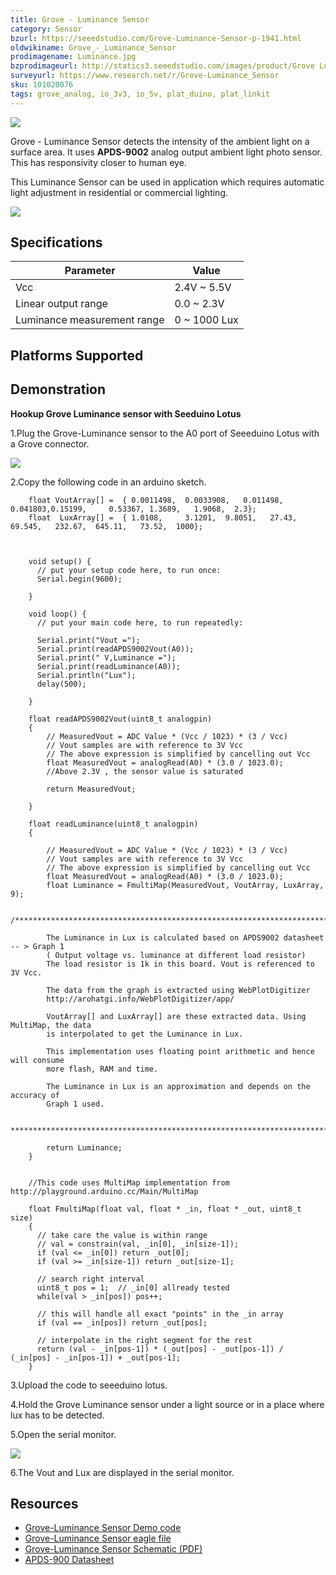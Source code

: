 ```yaml
---
title: Grove - Luminance Sensor
category: Sensor
bzurl: https://seeedstudio.com/Grove-Luminance-Sensor-p-1941.html
oldwikiname: Grove_-_Luminance_Sensor
prodimagename: Luminance.jpg
bzprodimageurl: http://statics3.seeedstudio.com/images/product/Grove Luminance Sensor.jpg
surveyurl: https://www.research.net/r/Grove-Luminance_Sensor
sku: 101020076
tags: grove_analog, io_3v3, io_5v, plat_duino, plat_linkit
---
```


![](/assets/Grove-Luminance_Sensor/img/Luminance.jpg)

Grove - Luminance Sensor detects the intensity of the ambient light on a surface area. It uses **APDS-9002** analog output ambient light photo sensor. This has responsivity closer to human eye.

This Luminance Sensor can be used in application which requires automatic light adjustment in residential or commercial lighting.

[![](/assets/common/Get_One_Now_Banner.png)](http://www.seeedstudio.com/Grove-Luminance-Sensor-p-1941.html)


Specifications
-------------

| Parameter                   | Value        |
|-----------------------------|--------------|
| Vcc                         | 2.4V ~ 5.5V  |
| Linear output range         | 0.0 ~ 2.3V   |
| Luminance measurement range | 0 ~ 1000 Lux |

Platforms Supported
-------------------

Demonstration
-------------

**Hookup Grove Luminance sensor with Seeduino Lotus**

1.Plug the Grove-Luminance sensor to the A0 port of Seeeduino Lotus with a Grove connector.

![](/assets/Grove-Luminance_Sensor/img/Interface_Grove-Luminance.jpg)

2.Copy the following code in an arduino sketch.

```
    float VoutArray[] =  { 0.0011498,  0.0033908,   0.011498, 0.041803,0.15199,     0.53367, 1.3689,   1.9068,  2.3};
    float  LuxArray[] =  { 1.0108,     3.1201,  9.8051,   27.43,   69.545,   232.67,  645.11,   73.52,  1000};


      
    void setup() {
      // put your setup code here, to run once:
      Serial.begin(9600);

    }

    void loop() {
      // put your main code here, to run repeatedly:
      
      Serial.print("Vout =");
      Serial.print(readAPDS9002Vout(A0));
      Serial.print(" V,Luminance =");
      Serial.print(readLuminance(A0));
      Serial.println("Lux");
      delay(500);
      
    }

    float readAPDS9002Vout(uint8_t analogpin)
    {
        // MeasuredVout = ADC Value * (Vcc / 1023) * (3 / Vcc)
        // Vout samples are with reference to 3V Vcc
        // The above expression is simplified by cancelling out Vcc 
        float MeasuredVout = analogRead(A0) * (3.0 / 1023.0);
        //Above 2.3V , the sensor value is saturated
       
        return MeasuredVout;
      
    }

    float readLuminance(uint8_t analogpin)
    {
        
        // MeasuredVout = ADC Value * (Vcc / 1023) * (3 / Vcc)
        // Vout samples are with reference to 3V Vcc
        // The above expression is simplified by cancelling out Vcc 
        float MeasuredVout = analogRead(A0) * (3.0 / 1023.0);   
        float Luminance = FmultiMap(MeasuredVout, VoutArray, LuxArray, 9);
        
        /**************************************************************************
        
        The Luminance in Lux is calculated based on APDS9002 datasheet -- > Graph 1 
        ( Output voltage vs. luminance at different load resistor)
        The load resistor is 1k in this board. Vout is referenced to 3V Vcc.
        
        The data from the graph is extracted using WebPlotDigitizer 
        http://arohatgi.info/WebPlotDigitizer/app/
        
        VoutArray[] and LuxArray[] are these extracted data. Using MultiMap, the data
        is interpolated to get the Luminance in Lux.
        
        This implementation uses floating point arithmetic and hence will consume 
        more flash, RAM and time.
        
        The Luminance in Lux is an approximation and depends on the accuracy of
        Graph 1 used.
        
        ***************************************************************************/
        
        return Luminance;
    }


    //This code uses MultiMap implementation from http://playground.arduino.cc/Main/MultiMap

    float FmultiMap(float val, float * _in, float * _out, uint8_t size)
    {
      // take care the value is within range
      // val = constrain(val, _in[0], _in[size-1]);
      if (val <= _in[0]) return _out[0];
      if (val >= _in[size-1]) return _out[size-1];

      // search right interval
      uint8_t pos = 1;  // _in[0] allready tested
      while(val > _in[pos]) pos++;

      // this will handle all exact "points" in the _in array
      if (val == _in[pos]) return _out[pos];

      // interpolate in the right segment for the rest
      return (val - _in[pos-1]) * (_out[pos] - _out[pos-1]) / (_in[pos] - _in[pos-1]) + _out[pos-1];
    }
```

3.Upload the code to seeeduino lotus.

4.Hold the Grove Luminance sensor under a light source or in a place where lux has to be detected.

5.Open the serial monitor.

![](/assets/Grove-Luminance_Sensor/img/LuminanceOutput.png)

6.The Vout and Lux are displayed in the serial monitor.

Resources
--------

-   [Grove-Luminance Sensor Demo code](/assets/Grove-Luminance_Sensor/res/Grove-Luminance.zip)
-   [Grove-Luminance Sensor eagle file](/assets/Grove-Luminance_Sensor/res/Grove-Luminance_Sensor.zip)
-   [Grove-Luminance Sensor Schematic (PDF)](/assets/Grove-Luminance_Sensor/res/Grove-Luminance_Sensor_v1.0.pdf)
-   [APDS-900 Datasheet](/assets/Grove-Luminance_Sensor/res/APDS-9002-.pdf)

<!-- This Markdown file was created from http://www.seeedstudio.com/wiki/Grove_-_Luminance_Sensor -->
